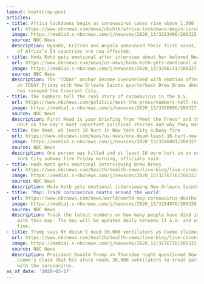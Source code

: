 ```yaml
---
layout: bootstrap-post
articles:
- title: Africa lockdowns begin as coronavirus cases rise above 1,000
  url: https://www.nbcnews.com/news/nbcblk/africa-lockdowns-begin-coronavirus-cases-above-1-000-n1168676
  image: https://media3.s-nbcnews.com/j/newscms/2020_13/3283406/200325-uganda-coronavirus-announcement-cs-123p_ea4cfb39355ee1fe50e38d78554ed13d.nbcnews-fp-1200-630.jpg
  source: NBC News
  description: Uganda, Eritrea and Angola announced their first cases, meaning 42
    of Africa’s 54 countries are now affected.
- title: Hoda Kotb gets emotional after interview about her beloved New Orleans
  url: https://www.nbcnews.com/news/us-news/hoda-kotb-gets-emotional-after-interview-about-her-beloved-new-n1170286
  image: https://media2.s-nbcnews.com/j/newscms/2020_13/3286141/200327-hoda-kotb-al-0904_325d11f4ffdab8243e1c646193ffcac9.nbcnews-fp-1200-630.jpg
  source: NBC News
  description: The "TODAY" anchor became overwhelmed with emotion after an interview
    on TODAY Friday with New Orleans Saints quarterback Drew Brees about how the pandemic
    has ravaged the Crescent City.
- title: The numbers tell the real story of coronavirus in the U.S.
  url: https://www.nbcnews.com/politics/meet-the-press/numbers-tell-real-story-coronavirus-u-s-n1170261
  image: https://media1.s-nbcnews.com/j/newscms/2020_13/3286096/200327-us-coronavirus-mc-1230_3ca89e46bc3febea5226598798498744.nbcnews-fp-1200-630.JPG
  source: NBC News
  description: First Read is your briefing from "Meet the Press" and the NBC Political
    Unit on the day's most important political stories and why they matter.
- title: One dead, at least 16 hurt in New York City subway fire
  url: https://www.nbcnews.com/news/us-news/one-dead-least-16-hurt-new-york-city-subway-fire-n1170231
  image: https://media3.s-nbcnews.com/j/newscms/2020_13/3286081/200327-subway-fire-al-0818_36e56e44e11ffaf98766fd38bfb24fb4.nbcnews-fp-1200-630.jpg
  source: NBC News
  description: One person was killed and at least 16 were hurt in an underground New
    York City subway fire Friday morning, officials said.
- title: Hoda Kotb gets emotional interviewing Drew Brees
  url: https://www.nbcnews.com/health/health-news/live-blog/live-coronavirus-updates-house-members-race-back-washington-trump-xi-n1170106/ncrd1170251
  image: https://media1.s-nbcnews.com/j/newscms/2020_12/3276716/200322-coronavirus-live-blog-social-only_f7f01e767a92ff905573691d7acc49f2.nbcnews-fp-1200-630.jpg
  source: NBC News
  description: Hoda Kotb gets emotional interviewing New Orleans Saints QB Drew Brees
- title: 'Map: Track coronavirus deaths around the world'
  url: https://www.nbcnews.com/news/world/world-map-coronavirus-deaths-country-covid-19-n1170211
  image: https://media1.s-nbcnews.com/j/newscms/2020_13/3284876/200326-lombardy-al-1347_0996ba07a1470df3b64dcf9fd8d2fec6.nbcnews-fp-1200-630.jpg
  source: NBC News
  description: Track the latest numbers on how many people have died in the world
    with this map. The map will be updated daily between 11 a.m. and noon Eastern
    time.
- title: Trump says NY doesn't need 30,000 ventilators as Cuomo claimed
  url: https://www.nbcnews.com/health/health-news/live-blog/live-coronavirus-updates-house-members-race-back-washington-trump-xi-n1170106/ncrd1170216
  image: https://media1.s-nbcnews.com/j/newscms/2020_12/3276716/200322-coronavirus-live-blog-social-only_f7f01e767a92ff905573691d7acc49f2.nbcnews-fp-1200-630.jpg
  source: NBC News
  description: President Donald Trump on Thursday night questioned New York Gov. Andrew
    Cuomo's claim that his state needs 30,000 ventilators to treat patients hospitalized
    with the coronavirus.
as_of_date: '2020-03-27'
---
```


